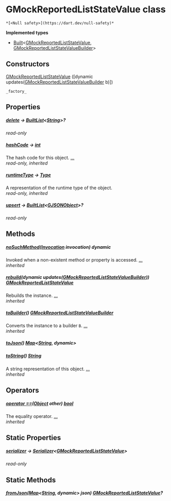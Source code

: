 


# GMockReportedListStateValue class






    *[<Null safety>](https://dart.dev/null-safety)*






**Implemented types**

- [Built](https://pub.dev/documentation/built_value/8.1.4/built_value/Built-class.html)&lt;[GMockReportedListStateValue](../third_party_yonomi_graphql_schema_schema.docs.schema.gql/GMockReportedListStateValue-class.md), [GMockReportedListStateValueBuilder](../third_party_yonomi_graphql_schema_schema.docs.schema.gql/GMockReportedListStateValueBuilder-class.md)>





## Constructors

[GMockReportedListStateValue](../third_party_yonomi_graphql_schema_schema.docs.schema.gql/GMockReportedListStateValue/GMockReportedListStateValue.md) ([dynamic updates([GMockReportedListStateValueBuilder](../third_party_yonomi_graphql_schema_schema.docs.schema.gql/GMockReportedListStateValueBuilder-class.md) b)])

    _factory_


## Properties

##### [delete](../third_party_yonomi_graphql_schema_schema.docs.schema.gql/GMockReportedListStateValue/delete.md) &#8594; [BuiltList](https://pub.dev/documentation/built_collection/5.1.1/built_collection/BuiltList-class.html)&lt;[String](https://api.flutter.dev/flutter/dart-core/String-class.html)>?



   
_read-only_



##### [hashCode](https://api.flutter.dev/flutter/dart-core/Object/hashCode.html) &#8594; [int](https://api.flutter.dev/flutter/dart-core/int-class.html)



The hash code for this object. [...](https://api.flutter.dev/flutter/dart-core/Object/hashCode.html)  
_read-only, inherited_



##### [runtimeType](https://api.flutter.dev/flutter/dart-core/Object/runtimeType.html) &#8594; [Type](https://api.flutter.dev/flutter/dart-core/Type-class.html)



A representation of the runtime type of the object.   
_read-only, inherited_



##### [upsert](../third_party_yonomi_graphql_schema_schema.docs.schema.gql/GMockReportedListStateValue/upsert.md) &#8594; [BuiltList](https://pub.dev/documentation/built_collection/5.1.1/built_collection/BuiltList-class.html)&lt;[GJSONObject](../third_party_yonomi_graphql_schema_schema.docs.schema.gql/GJSONObject-class.md)>?



   
_read-only_




## Methods

##### [noSuchMethod](https://api.flutter.dev/flutter/dart-core/Object/noSuchMethod.html)([Invocation](https://api.flutter.dev/flutter/dart-core/Invocation-class.html) invocation) dynamic



Invoked when a non-existent method or property is accessed. [...](https://api.flutter.dev/flutter/dart-core/Object/noSuchMethod.html)  
_inherited_



##### [rebuild](https://pub.dev/documentation/built_value/8.1.4/built_value/Built/rebuild.html)(dynamic updates([GMockReportedListStateValueBuilder](../third_party_yonomi_graphql_schema_schema.docs.schema.gql/GMockReportedListStateValueBuilder-class.md))) [GMockReportedListStateValue](../third_party_yonomi_graphql_schema_schema.docs.schema.gql/GMockReportedListStateValue-class.md)



Rebuilds the instance. [...](https://pub.dev/documentation/built_value/8.1.4/built_value/Built/rebuild.html)  
_inherited_



##### [toBuilder](https://pub.dev/documentation/built_value/8.1.4/built_value/Built/toBuilder.html)() [GMockReportedListStateValueBuilder](../third_party_yonomi_graphql_schema_schema.docs.schema.gql/GMockReportedListStateValueBuilder-class.md)



Converts the instance to a builder <code>B</code>. [...](https://pub.dev/documentation/built_value/8.1.4/built_value/Built/toBuilder.html)  
_inherited_



##### [toJson](../third_party_yonomi_graphql_schema_schema.docs.schema.gql/GMockReportedListStateValue/toJson.md)() [Map](https://api.flutter.dev/flutter/dart-core/Map-class.html)&lt;[String](https://api.flutter.dev/flutter/dart-core/String-class.html), dynamic>



   




##### [toString](https://api.flutter.dev/flutter/dart-core/Object/toString.html)() [String](https://api.flutter.dev/flutter/dart-core/String-class.html)



A string representation of this object. [...](https://api.flutter.dev/flutter/dart-core/Object/toString.html)  
_inherited_




## Operators

##### [operator ==](https://api.flutter.dev/flutter/dart-core/Object/operator_equals.html)([Object](https://api.flutter.dev/flutter/dart-core/Object-class.html) other) [bool](https://api.flutter.dev/flutter/dart-core/bool-class.html)



The equality operator. [...](https://api.flutter.dev/flutter/dart-core/Object/operator_equals.html)  
_inherited_




## Static Properties

##### [serializer](../third_party_yonomi_graphql_schema_schema.docs.schema.gql/GMockReportedListStateValue/serializer.md) &#8594; [Serializer](https://pub.dev/documentation/built_value/8.1.4/serializer/Serializer-class.html)&lt;[GMockReportedListStateValue](../third_party_yonomi_graphql_schema_schema.docs.schema.gql/GMockReportedListStateValue-class.md)>



   
_read-only_




## Static Methods

##### [fromJson](../third_party_yonomi_graphql_schema_schema.docs.schema.gql/GMockReportedListStateValue/fromJson.md)([Map](https://api.flutter.dev/flutter/dart-core/Map-class.html)&lt;[String](https://api.flutter.dev/flutter/dart-core/String-class.html), dynamic> json) [GMockReportedListStateValue](../third_party_yonomi_graphql_schema_schema.docs.schema.gql/GMockReportedListStateValue-class.md)?



   










